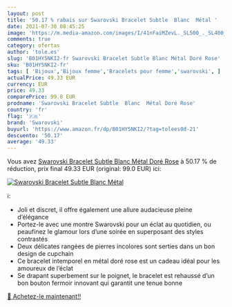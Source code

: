 ```yaml
---
layout: post
title: '50.17 % rabais sur Swarovski Bracelet Subtle  Blanc  Métal '
date: 2021-07-30 08:45:25
image: 'https://m.media-amazon.com/images/I/41nFaiMZevL._SL500_._SL400_.jpg'
comments: true
category: ofertas
author: 'tole.es'
slug: 'B01HY5NKI2-fr Swarovski Bracelet Subtle Blanc Métal Doré Rose'
sku: 'B01HY5NKI2-fr'
tags: [ 'Bijoux','Bijoux femme','Bracelets pour femme','swarovski', ]
actualPrice: 49.33 EUR
currency: EUR
price: 49.33
comparePrice: 99.0 EUR
prodname: 'Swarovski Bracelet Subtle  Blanc  Métal Doré Rose'
country: 'fr'
flag: '🇫🇷'
brand: 'Swarovski'
buyurl: 'https://www.amazon.fr/dp/B01HY5NKI2/?tag=tolees0d-21'
descuento: '50.17'
average: '49.33'
---
```


Vous avez [Swarovski Bracelet Subtle  Blanc  Métal Doré Rose](https://www.amazon.fr/dp/B01HY5NKI2/?tag=tolees0d-21)  à  50.17 % de réduction, prix final  49.33 EUR (original: 99.0 EUR) ici:

[![Swarovski Bracelet Subtle  Blanc  Métal ](https://m.media-amazon.com/images/I/41nFaiMZevL._SL500_._SL400_.jpg)](https://www.amazon.fr/dp/B01HY5NKI2/?tag=tolees0d-21)

ℹ️:

- Joli et discret, il offre également une allure audacieuse pleine d’élégance
- Portez-le avec une montre Swarovski pour un éclat au quotidien, ou peaufinez le glamour lors d’une soirée en superposant des styles contrastés
- Deux délicates rangées de pierres incolores sont serties dans un bon design de cupchain
- Ce bracelet intemporel en métal doré rose est un cadeau idéal pour les amoureux de l’éclat
- Se drapant superbement sur le poignet, le bracelet est rehaussé d’un bon bouton fermoir innovant qui garantit une tenue bonne

[🛒 Achetez-le maintenant!!](https://www.amazon.fr/dp/B01HY5NKI2/?tag=tolees0d-21)
